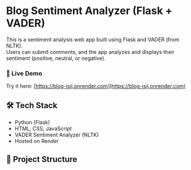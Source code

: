 # Blog Sentiment Analyzer (Flask + VADER)

This is a sentiment analysis web app built using Flask and VADER (from NLTK).  
Users can submit comments, and the app analyzes and displays their sentiment (positive, neutral, or negative).

### 🔗 Live Demo
Try it here: [https://blog-isij.onrender.com](https://blog-isij.onrender.com)

## 🛠 Tech Stack
- Python (Flask)
- HTML, CSS, JavaScript
- VADER Sentiment Analyzer (NLTK)
- Hosted on Render

## 📁 Project Structure
